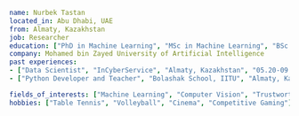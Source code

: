 ```yaml
name: Nurbek Tastan 
located_in: Abu Dhabi, UAE 
from: Almaty, Kazakhstan
job: Researcher 
education: ["PhD in Machine Learning", "MSc in Machine Learning", "BSc in Cybersecurity"] 
company: Mohamed bin Zayed University of Artificial Intelligence 
past experiences: 
- ["Data Scientist", "InCyberService", "Almaty, Kazakhstan", "05.20-09.21"]
- ["Python Developer and Teacher", "Bolashak School, IITU", "Almaty, Kazakhstan", "01.18-03.19"]

fields_of_interests: ["Machine Learning", "Computer Vision", "Trustworthy AI", "Federated Learning"]
hobbies: ["Table Tennis", "Volleyball", "Cinema", "Competitive Gaming"]
```


<!--
**tnurbek/tnurbek** is a ✨ _special_ ✨ repository because its `README.md` (this file) appears on your GitHub profile.

Here are some ideas to get you started:

- 🔭 I’m currently working on ...
- 🌱 I’m currently learning ...
- 👯 I’m looking to collaborate on ...
- 🤔 I’m looking for help with ...
- 💬 Ask me about ...
- 📫 How to reach me: ...
- 😄 Pronouns: ...
- ⚡ Fun fact: ...
-->
